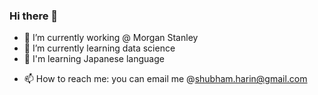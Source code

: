 ### Hi there 👋

<!--
**SHUBHAM-HARINKHEDE/SHUBHAM-HARINKHEDE** is a ✨ _special_ ✨ repository because its `README.md` (this file) appears on your GitHub profile.

Here are some ideas to get you started:
-->

- 🔭 I’m currently working @ <i class="ace-icon fa fa-leaf blue"></i>Morgan Stanley
- 🌱 I’m currently learning data science
- 💬 I'm learning Japanese language
<!--
- 👯 I’m looking to collaborate on improving my repsitories.
- 🤔 I’m looking for help with ...
- 💬 Ask me about ...
-->
- 📫 How to reach me: you can email me @shubham.harin@gmail.com
<!--
- 😄 Pronouns: ...
- ⚡ Fun fact: ...
-->
